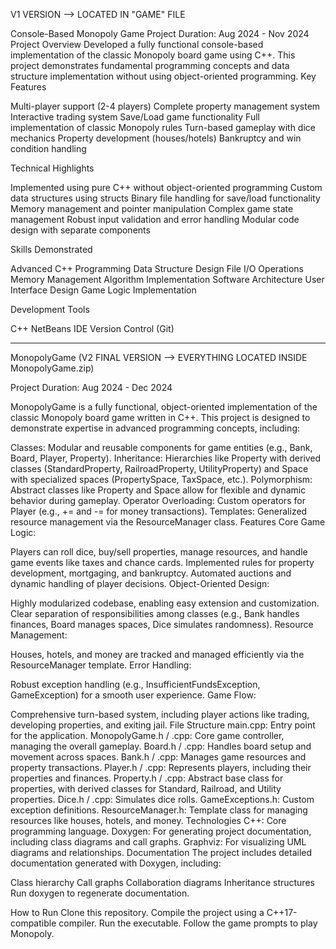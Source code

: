 V1 VERSION --> LOCATED IN "GAME" FILE

Console-Based Monopoly Game
Project Duration: Aug 2024 - Nov 2024
Project Overview
Developed a fully functional console-based implementation of the classic Monopoly board game using C++. This project demonstrates fundamental programming concepts and data structure implementation without using object-oriented programming.
Key Features

Multi-player support (2-4 players)
Complete property management system
Interactive trading system
Save/Load game functionality
Full implementation of classic Monopoly rules
Turn-based gameplay with dice mechanics
Property development (houses/hotels)
Bankruptcy and win condition handling

Technical Highlights

Implemented using pure C++ without object-oriented programming
Custom data structures using structs
Binary file handling for save/load functionality
Memory management and pointer manipulation
Complex game state management
Robust input validation and error handling
Modular code design with separate components

Skills Demonstrated

Advanced C++ Programming
Data Structure Design
File I/O Operations
Memory Management
Algorithm Implementation
Software Architecture
User Interface Design
Game Logic Implementation

Development Tools

C++
NetBeans IDE
Version Control (Git)
_______________________________________________________________________________________________________________________________________________________________________________________________________________________________________________________________________________________________________________________________________________________________________________

MonopolyGame (V2 FINAL VERSION --> EVERYTHING LOCATED INSIDE MonopolyGame.zip)

Project Duration: Aug 2024 - Dec 2024

MonopolyGame is a fully functional, object-oriented implementation of the classic Monopoly board game written in C++. This project is designed to demonstrate expertise in advanced programming concepts, including:

Classes: Modular and reusable components for game entities (e.g., Bank, Board, Player, Property).
Inheritance: Hierarchies like Property with derived classes (StandardProperty, RailroadProperty, UtilityProperty) and Space with specialized spaces (PropertySpace, TaxSpace, etc.).
Polymorphism: Abstract classes like Property and Space allow for flexible and dynamic behavior during gameplay.
Operator Overloading: Custom operators for Player (e.g., += and -= for money transactions).
Templates: Generalized resource management via the ResourceManager class.
Features
Core Game Logic:

Players can roll dice, buy/sell properties, manage resources, and handle game events like taxes and chance cards.
Implemented rules for property development, mortgaging, and bankruptcy.
Automated auctions and dynamic handling of player decisions.
Object-Oriented Design:

Highly modularized codebase, enabling easy extension and customization.
Clear separation of responsibilities among classes (e.g., Bank handles finances, Board manages spaces, Dice simulates randomness).
Resource Management:

Houses, hotels, and money are tracked and managed efficiently via the ResourceManager template.
Error Handling:

Robust exception handling (e.g., InsufficientFundsException, GameException) for a smooth user experience.
Game Flow:

Comprehensive turn-based system, including player actions like trading, developing properties, and exiting jail.
File Structure
main.cpp: Entry point for the application.
MonopolyGame.h / .cpp: Core game controller, managing the overall gameplay.
Board.h / .cpp: Handles board setup and movement across spaces.
Bank.h / .cpp: Manages game resources and property transactions.
Player.h / .cpp: Represents players, including their properties and finances.
Property.h / .cpp: Abstract base class for properties, with derived classes for Standard, Railroad, and Utility properties.
Dice.h / .cpp: Simulates dice rolls.
GameExceptions.h: Custom exception definitions.
ResourceManager.h: Template class for managing resources like houses, hotels, and money.
Technologies
C++: Core programming language.
Doxygen: For generating project documentation, including class diagrams and call graphs.
Graphviz: For visualizing UML diagrams and relationships.
Documentation
The project includes detailed documentation generated with Doxygen, including:

Class hierarchy
Call graphs
Collaboration diagrams
Inheritance structures
Run doxygen to regenerate documentation.

How to Run
Clone this repository.
Compile the project using a C++17-compatible compiler.
Run the executable.
Follow the game prompts to play Monopoly.
